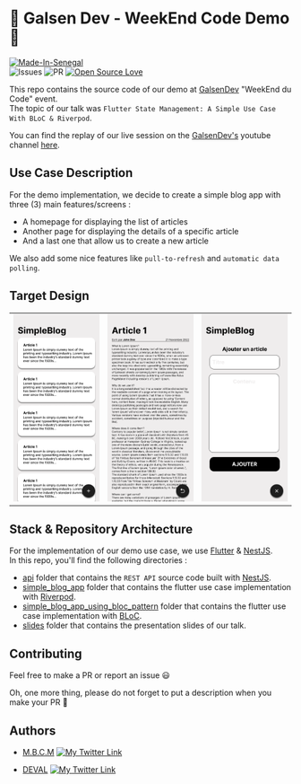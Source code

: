 # 🚀 Galsen Dev - WeekEnd Code Demo 🚀

[![Made-In-Senegal](https://github.com/GalsenDev221/made.in.senegal/blob/master/assets/badge.svg)](https://github.com/GalsenDev221/made.in.senegal)  
![Issues](https://img.shields.io/github/issues/PapiHack/galsen-dev-wec-demo?style=for-the-badge&logo=appveyor)
![PR](https://img.shields.io/github/issues-pr/PapiHack/galsen-dev-wec-demo?style=for-the-badge&logo=appveyor)
[![Open Source Love](https://badges.frapsoft.com/os/v1/open-source-175x29.png?v=103)](https://github.com/ellerbrock/open-source-badges/)

This repo contains the source code of our demo at [GalsenDev](https://github.com/GalsenDev221) "WeekEnd du Code" event.  
The topic of our talk was `Flutter State Management: A Simple Use Case With BLoC & Riverpod`.

You can find the replay of our live session on the [GalsenDev's](https://github.com/GalsenDev221) youtube channel [here](https://www.youtube.com/playlist?list=PLhpNVMvMDCRPsOFS2JZyzOFWwlIyFyvzw).

## Use Case Description

For the demo implementation, we decide to create a simple blog app with three (3) main features/screens :

- A homepage for displaying the list of articles
- Another page for displaying the details of a specific article
- And a last one that allow us to create a new article

We also add some nice features like `pull-to-refresh` and `automatic data polling`.

## Target Design

<table>
    <tr>
        <td><img src="./screenshots/home.png"/></td>
        <td><img src="./screenshots/article-details.png"/></td>
        <td><img src="./screenshots/add-article-form.png"/></td>
    </tr>
</table>

## Stack & Repository Architecture

For the implementation of our demo use case, we use [Flutter](https://flutter.dev/) & [NestJS](https://nestjs.com/).  
In this repo, you'll find the following directories :

- [api](https://github.com/PapiHack/galsen-dev-wec-demo/tree/master/api) folder that contains the `REST API` source code built with [NestJS](https://nestjs.com/).
- [simple_blog_app](https://github.com/PapiHack/galsen-dev-wec-demo/tree/master/simple_blog_app) folder that contains the flutter use case implementation with [Riverpod](https://riverpod.dev/).
- [simple_blog_app_using_bloc_pattern](https://github.com/PapiHack/galsen-dev-wec-demo/tree/master/simple_blog_app_using_bloc_pattern) folder that contains the flutter use case implementation with [BLoC](https://bloclibrary.dev/).
- [slides](https://github.com/PapiHack/galsen-dev-wec-demo/tree/master/slides) folder that contains the presentation slides of our talk.

## Contributing

Feel free to make a PR or report an issue 😃

Oh, one more thing, please do not forget to put a description when you make your PR 🙂

## Authors

- [M.B.C.M](https://itdev.sn)
  [![My Twitter Link](https://img.shields.io/twitter/follow/the_it_dev?style=social)](https://twitter.com/the_it_dev)

- [DEVAL](http://www.deval.website)
  [![My Twitter Link](https://img.shields.io/twitter/follow/alioune_kanoute?style=social)](https://twitter.com/alioune_kanoute)
